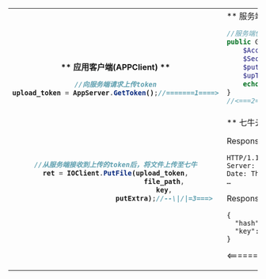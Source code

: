      
 <table> 
 	<tr> 
 		<th rowspan="2" >
 ** 应用客户端(APPClient) **
 
``` javascript
//向服务端请求上传token
upload_token = AppServer.GetToken();//=======1====>








//从服务端接收到上传的token后，将文件上传至七牛
ret = IOClient.PutFile(upload_token,
						file_path,
						key,
						putExtra);//--\|/|=3===>



```
</th>
<td>
** 服务端(APPServer)  **

``` php
//服务端使用sdk,生成upload token,颁发给应用客户端
public GetToken(){
	$AccessKey = "your accessKey";
	$SecreteKey = "your secreteKey"
	$putPolicy = new Qiniu_RS_PutPolicy($bucket);
	$upToken = $putPolicy->Token(null); 
	echo $upToken;	
}
//<===2===

```

</td>
</tr>
<tr>
<td>
** 七牛云存储 **

Response Headers
 
``` 
HTTP/1.1 200 OK
Server: nginx/1.0.14
Date: Thu, 08 Aug 2013 09:38:17 GMT
…

```

Response Body

``` 
{
  "hash":"FltYsrYqyqv3v7Xt6CZL2Xb5ATxT",
  "key":"FltYsrYqyqv3v7Xt6CZL2Xb5ATxT"
}
``` 
<======4=======

</td>
</tr>
<tr>
</tr>
</table>
